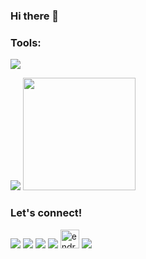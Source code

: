 ### Hi there 👋

<!--
**endrose/endrose** is a ✨ _special_ ✨ repository because its `README.md` (this file) appears on your GitHub profile.

Here are some ideas to get you started:

- 🔭 I’m currently working on ...
- 🌱 I’m currently learning ...
- 👯 I’m looking to collaborate on ...
- 🤔 I’m looking for help with ...
- 💬 Ask me about ...
- 📫 How to reach me: ...
- 😄 Pronouns: ...
- ⚡ Fun fact: ...
-->

### Tools:
<p>
   <img src="https://img.shields.io/badge/Text%20Editor-Visual%20Studio%20Code-blue?&logo=visual%20studio%20code&logoColor=blue" />   
</p>

<p>
  <img src="https://github-readme-stats.vercel.app/api?username=endrose&hide=contribs,prs&show_icons=true&hide_border=true&title_color=000" />
  <img src="https://github-readme-stats.vercel.app/api/top-langs/?username=endrose&layout=compact" height=180 />
</p>

### Let's connect!
<p>
    <a href="https://www.linkedin.com/in/endros-endros-44633811a/" target="blank"><img src="https://img.shields.io/badge/endros-20302f?style=flat&logo=linkedin" /></a>
    <a href="http://profile.endrose.my.id/" target="blank"><img src="https://img.shields.io/badge/endrose-20302f?style=flat&logo=githubio" /></a>
    <a href="https://dribbble.com/endros" target="blank"><img src="https://img.shields.io/badge/endros-20302f?style=flat&logo=dribbble" /></a>
    <a href="https://www.youtube.com/channel/UCVK33c144Ij_nxFZrxjt_Hg" target="blank"><img src="https://img.shields.io/badge/Endrose%20Channel-20302f?style=flat&logo=youtube" /></a>
    <a href="https://dev.to/endrose"><img src="https://d2fltix0v2e0sb.cloudfront.net/dev-badge.svg" alt="endrose's DEV Profile" height="30" width="30"></a>
    <a href="https://www.instagram.com/endrosenew/" target="blank"><img src="https://img.shields.io/badge/Instagram-E4405F?style=for-the-badge&logo=instagram&logoColor=white"/></a>
 </p>

